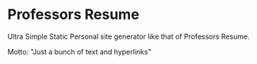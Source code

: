 # Professors Resume
Ultra Simple Static Personal site generator like that of Professors Resume.

Motto: "Just a bunch of text and hyperlinks"
